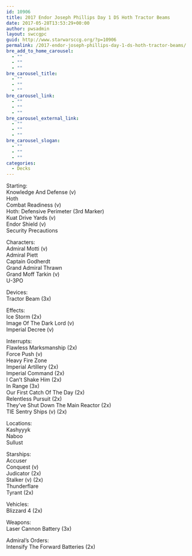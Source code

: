```yaml
---
id: 10906
title: 2017 Endor Joseph Phillips Day 1 DS Hoth Tractor Beams
date: 2017-05-28T13:53:29+00:00
author: pwsadmin
layout: swccgpc
guid: http://www.starwarsccg.org/?p=10906
permalink: /2017-endor-joseph-phillips-day-1-ds-hoth-tractor-beams/
bre_add_to_home_carousel:
  - ""
  - ""
  - ""
bre_carousel_title:
  - ""
  - ""
  - ""
bre_carousel_link:
  - ""
  - ""
  - ""
bre_carousel_external_link:
  - ""
  - ""
  - ""
bre_carousel_slogan:
  - ""
  - ""
  - ""
categories:
  - Decks
---
```

Starting:  
Knowledge And Defense (v)  
Hoth  
Combat Readiness (v)  
Hoth: Defensive Perimeter (3rd Marker)  
Kuat Drive Yards (v)  
Endor Shield (v)  
Security Precautions

Characters:  
Admiral Motti (v)  
Admiral Piett  
Captain Godherdt  
Grand Admiral Thrawn  
Grand Moff Tarkin (v)  
U-3PO

Devices:  
Tractor Beam (3x)

Effects:  
Ice Storm (2x)  
Image Of The Dark Lord (v)  
Imperial Decree (v)

Interrupts:  
Flawless Marksmanship (2x)  
Force Push (v)  
Heavy Fire Zone  
Imperial Artillery (2x)  
Imperial Command (2x)  
I Can&#8217;t Shake Him (2x)  
In Range (3x)  
Our First Catch Of The Day (2x)  
Relentless Pursuit (2x)  
They&#8217;ve Shut Down The Main Reactor (2x)  
TIE Sentry Ships (v) (2x)

Locations:  
Kashyyyk  
Naboo  
Sullust

Starships:  
Accuser  
Conquest (v)  
Judicator (2x)  
Stalker (v) (2x)  
Thunderflare  
Tyrant (2x)

Vehicles:  
Blizzard 4 (2x)

Weapons:  
Laser Cannon Battery (3x)

Admiral&#8217;s Orders:  
Intensify The Forward Batteries (2x)